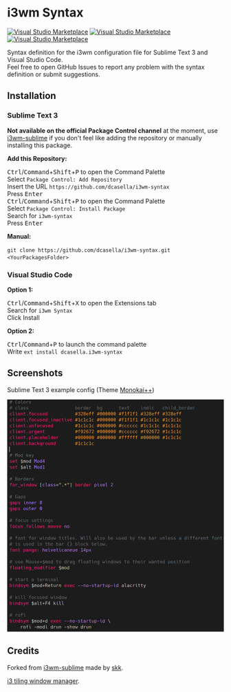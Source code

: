 # i3wm Syntax

[![Visual Studio Marketplace](https://img.shields.io/vscode-marketplace/v/dcasella.i3wm-syntax.svg?style=flat-square)](https://marketplace.visualstudio.com/items?itemName=dcasella.i3wm-syntax)
[![Visual Studio Marketplace](https://img.shields.io/vscode-marketplace/d/dcasella.i3wm-syntax.svg?style=flat-square)](https://marketplace.visualstudio.com/items?itemName=dcasella.i3wm-syntax)
[![Visual Studio Marketplace](https://img.shields.io/vscode-marketplace/r/dcasella.i3wm-syntax.svg?style=flat-square)](https://marketplace.visualstudio.com/items?itemName=dcasella.i3wm-syntax)

Syntax definition for the i3wm configuration file for Sublime Text 3 and Visual Studio Code.  
Feel free to open GitHub Issues to report any problem with the syntax definition or submit suggestions.

## Installation

### Sublime Text 3

**Not available on the official Package Control channel** at the moment, use [i3wm-sublime](https://github.com/skk/i3wm-sublime) if you don't feel like adding the repository or manually installing this package.

**Add this Repository:**

<kbd>Ctrl</kbd>/<kbd>Command</kbd>+<kbd>Shift</kbd>+<kbd>P</kbd> to open the Command Palette  
Select `Package Control: Add Repository`  
Insert the URL `https://github.com/dcasella/i3wm-syntax`  
Press <kbd>Enter</kbd>  
<kbd>Ctrl</kbd>/<kbd>Command</kbd>+<kbd>Shift</kbd>+<kbd>P</kbd> to open the Command Palette  
Select `Package Control: Install Package`  
Search for `i3wm-syntax`  
Press <kbd>Enter</kbd>

**Manual:**

`git clone https://github.com/dcasella/i3wm-syntax.git <YourPackagesFolder>`

### Visual Studio Code

**Option 1:**

<kbd>Ctrl</kbd>/<kbd>Command</kbd>+<kbd>Shift</kbd>+<kbd>X</kbd> to open the Extensions tab  
Search for `i3wm Syntax`  
Click Install

**Option 2:**

<kbd>Ctrl</kbd>/<kbd>Command</kbd>+<kbd>P</kbd> to launch the command palette  
Write `ext install dcasella.i3wm-syntax`

## Screenshots

Sublime Text 3 example config (Theme [Monokai++](https://github.com/dcasella/monokai-plusplus))

![ST3 Screenshot](screenshotst3.png)

## Credits

Forked from [i3wm-sublime](https://github.com/skk/i3wm-sublime) made by [skk](https://github.com/skk).

[i3 tiling window manager](http://i3wm.org).
